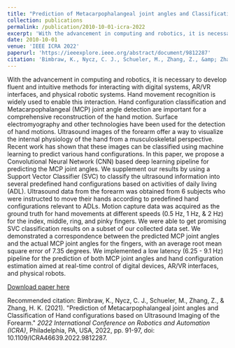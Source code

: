```yaml
---
title: "Prediction of Metacarpophalangeal joint angles and Classification of Hand configurations based on Ultrasound Imaging of the Forearm"
collection: publications
permalink: /publication/2010-10-01-icra-2022
excerpt: 'With the advancement in computing and robotics, it is necessary to develop fluent and intuitive methods for interacting with digital systems, AR/VR interfaces, and physical robotic systems. Hand movement recognition is widely used to enable this interaction. Hand configuration classification and Metacarpophalangeal (MCP) joint angle detection are important for a comprehensive reconstruction of the hand motion. Surface electromyography and other technologies have been used for the detection of hand motions. Ultrasound images of the forearm offer a way to visualize the internal physiology of the hand from a musculoskeletal perspective. Recent work has shown that these images can be classified using machine learning to predict various hand configurations. In this paper, we propose a Convolutional Neural Network (CNN) based deep learning pipeline for predicting the MCP joint angles. We supplement our results by using a Support Vector Classifier (SVC) to classify the ultrasound information into several predefined hand configurations based on activities of daily living (ADL). Ultrasound data from the forearm was obtained from 6 subjects who were instructed to move their hands according to predefined hand configurations relevant to ADLs. Motion capture data was acquired as the ground truth for hand movements at different speeds (0.5 Hz, 1 Hz, &amp; 2 Hz) for the index, middle, ring, and pinky fingers. We were able to get promising SVC classification results on a subset of our collected data set. We demonstrated a correspondence between the predicted MCP joint angles and the actual MCP joint angles for the fingers, with an average root mean square error of 7.35 degrees. We implemented a low latency (6.25 - 9.1 Hz) pipeline for the prediction of both MCP joint angles and hand configuration estimation aimed at real-time control of digital devices, AR/VR interfaces, and physical robots.'
date: 2010-10-01
venue: 'IEEE ICRA 2022'
paperurl: 'https://ieeexplore.ieee.org/abstract/document/9812287'
citation: 'Bimbraw, K., Nycz, C. J., Schueler, M., Zhang, Z., &amp; Zhang, H. K. (2021). &quot;Prediction of Metacarpophalangeal joint angles and Classification of Hand configurations based on Ultrasound Imaging of the Forearm.&quot; <i>2022 International Conference on Robotics and Automation (ICRA)</i>, Philadelphia, PA, USA, 2022, pp. 91-97, doi: 10.1109/ICRA46639.2022.9812287.'
---
```

With the advancement in computing and robotics, it is necessary to develop fluent and intuitive methods for interacting with digital systems, AR/VR interfaces, and physical robotic systems. Hand movement recognition is widely used to enable this interaction. Hand configuration classification and Metacarpophalangeal (MCP) joint angle detection are important for a comprehensive reconstruction of the hand motion. Surface electromyography and other technologies have been used for the detection of hand motions. Ultrasound images of the forearm offer a way to visualize the internal physiology of the hand from a musculoskeletal perspective. Recent work has shown that these images can be classified using machine learning to predict various hand configurations. In this paper, we propose a Convolutional Neural Network (CNN) based deep learning pipeline for predicting the MCP joint angles. We supplement our results by using a Support Vector Classifier (SVC) to classify the ultrasound information into several predefined hand configurations based on activities of daily living (ADL). Ultrasound data from the forearm was obtained from 6 subjects who were instructed to move their hands according to predefined hand configurations relevant to ADLs. Motion capture data was acquired as the ground truth for hand movements at different speeds (0.5 Hz, 1 Hz, &amp; 2 Hz) for the index, middle, ring, and pinky fingers. We were able to get promising SVC classification results on a subset of our collected data set. We demonstrated a correspondence between the predicted MCP joint angles and the actual MCP joint angles for the fingers, with an average root mean square error of 7.35 degrees. We implemented a low latency (6.25 - 9.1 Hz) pipeline for the prediction of both MCP joint angles and hand configuration estimation aimed at real-time control of digital devices, AR/VR interfaces, and physical robots.

[Download paper here](https://ieeexplore.ieee.org/abstract/document/9812287)

Recommended citation: Bimbraw, K., Nycz, C. J., Schueler, M., Zhang, Z., & Zhang, H. K. (2021). "Prediction of Metacarpophalangeal joint angles and Classification of Hand configurations based on Ultrasound Imaging of the Forearm." <i>2022 International Conference on Robotics and Automation (ICRA)</i>, Philadelphia, PA, USA, 2022, pp. 91-97, doi: 10.1109/ICRA46639.2022.9812287.